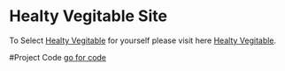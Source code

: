 # Healty Vegitable Site

To Select [Healty Vegitable](https://healthy-vegitable.netlify.app/) for yourself please visit here [Healty Vegitable](https://healthy-vegitable.netlify.app/).

#Project Code
[go for code](https://github.com/Programming-Hero-Web-Course4/lucky-one-kmamun716)
